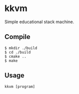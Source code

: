 # kkvm
Simple educational stack machine.

## Compile
```
$ mkdir ./build 
$ cd ./build
$ cmake ..
$ make
```

## Usage
`kkvm [program]`
